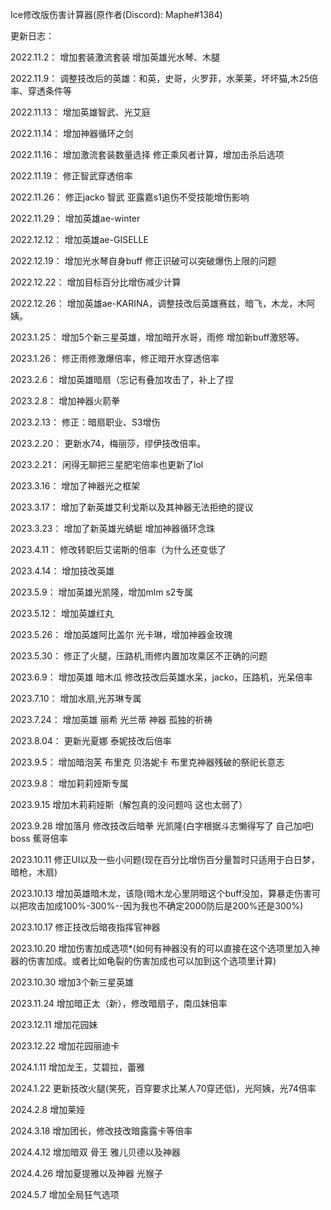 Ice修改版伤害计算器(原作者(Discord): Maphe#1384)

更新日志：

2022.11.2：
增加套装激流套装
增加英雄光水琴、木腿

2022.11.9：
调整技改后的英雄：和英，史哥，火罗菲，水莱莱，坏坏猫,木25倍率、穿透条件等

2022.11.13：
增加英雄智武、光艾庭

2022.11.14：
增加神器循环之剑

2022.11.16：
增加激流套装数量选择
修正乘风者计算，增加击杀后选项

2022.11.19：
修正智武穿透倍率

2022.11.26：
修正jacko 智武 亚露嘉s1追伤不受技能增伤影响

2022.11.29：
增加英雄ae-winter

2022.12.12：
增加英雄ae-GISELLE

2022.12.19：
增加光水琴自身buff
修正识破可以突破爆伤上限的问题

2022.12.22：
增加目标百分比增伤减少计算

2022.12.26：
增加英雄ae-KARINA，调整技改后英雄赛兹，暗飞，木龙，木阿姨。

2023.1.25：
增加5个新三星英雄，增加暗开水哥，雨修
增加新buff激怒等。

2023.1.26：
修正雨修激爆倍率，修正暗开水穿透倍率

2023.2.6：
增加英雄暗扇（忘记有叠加攻击了，补上了捏

2023.2.8：
增加神器火箭拳

2023.2.13：
修正：暗扇职业、S3增伤

2023.2.20：
更新水74，梅丽莎，缪伊技改倍率。

2023.2.21：
闲得无聊把三星肥宅倍率也更新了lol

2023.3.16：
增加了神器光之框架

2023.3.17：
增加了新英雄艾利戈斯以及其神器无法拒绝的提议

2023.3.23：
增加了新英雄光蜻蜓
增加神器循环念珠

2023.4.11：
修改转职后艾诺斯的倍率（为什么还变低了

2023.4.14：
增加技改英雄

2023.5.9：
增加英雄光凯隆，增加mlm s2专属

2023.5.12：
增加英雄红丸

2023.5.26：
增加英雄阿比盖尔 光卡琳，增加神器金玫瑰

2023.5.30：
修正了火腿，压路机,雨修内置加攻乘区不正确的问题

2023.6.9：
增加英雄 暗木瓜  修改技改后英雄水呆，jacko，压路机，光呆倍率

2023.7.10：
增加水扇,光苏琳专属

2023.7.24：
增加英雄 丽希 光兰蒂 神器 孤独的祈祷

2023.8.04：
更新光夏娜 泰妮技改后倍率

2023.9.5：
增加暗泡芙 布里克 贝洛妮卡
布里克神器残破的祭祀长意志

2023.9.8：
增加莉莉娅斯专属

2023.9.15
增加木莉莉娅斯（解包真的没问题吗 这也太弱了）

2023.9.28
增加落月 修改技改后暗拳 光凯隆(白字根据斗志懒得写了 自己加吧) boss 蕉哥倍率


2023.10.11
修正UI以及一些小问题(现在百分比增伤百分量暂时只适用于白日梦，暗枪，木扇)

2023.10.13
增加英雄暗木龙，该隐(暗木龙心里阴暗这个buff没加，算暴走伤害可以把攻击加成100%-300%--因为我也不确定2000防后是200%还是300%)

2023.10.17
修正技改后暗夜指挥官神器

2023.10.20
增加伤害加成选项*(如何有神器没有的可以直接在这个选项里加入神器的伤害加成。或者比如龟裂的伤害加成也可以加到这个选项里计算)

2023.10.30
增加3个新三星英雄

2023.11.24
增加暗正太（新），修改暗扇子，南瓜妹倍率

2023.12.11
增加花园妹

2023.12.22
增加花园丽迪卡

2024.1.11
增加龙王，艾碧拉，蕾雅

2024.1.22
更新技改火腿(笑死，百穿要求比某人70穿还低)，光阿姨，光74倍率

2024.2.8
增加莱娅

2024.3.18
增加团长，修改技改暗露露卡等倍率

2024.4.12
增加暗双 骨王 雅儿贝德以及神器

2024.4.26
增加夏提雅以及神器 光猴子

2024.5.7
增加全局狂气选项
